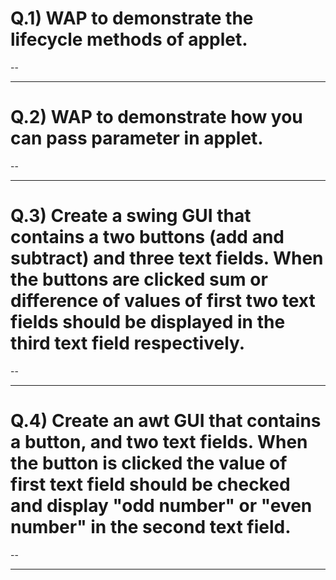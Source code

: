 # Q.1) WAP to demonstrate the lifecycle methods of applet.
--

---
# Q.2) WAP to demonstrate how you can pass parameter in applet.
--

---
# Q.3) Create a swing GUI that contains a two buttons (add and subtract) and three text fields. When the buttons are clicked sum or difference of values of first two text fields should be displayed in the third text field respectively.
--

---
# Q.4) Create an awt GUI that contains a button, and two text fields. When the button is clicked the value of first text field should be checked and display "odd number" or "even number" in the second text field.
--

---


